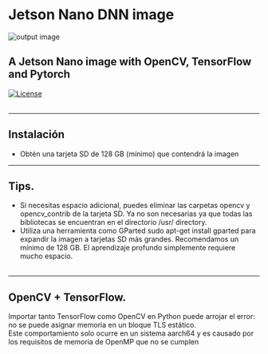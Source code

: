 # Jetson Nano DNN image
![output image]( https://qengineering.eu/images/SDcard32GBJetson.webp )<br/>
## A Jetson Nano image with OpenCV, TensorFlow and Pytorch
[![License](https://img.shields.io/badge/License-BSD%203--Clause-blue.svg)](https://opensource.org/licenses/BSD-3-Clause)<br/><br/>

------------

## Instalación

- Obtén una tarjeta SD de 128 GB (mínimo) que contendrá la imagen 

------------

## Tips.

* Si necesitas espacio adicional, puedes eliminar las carpetas opencv y opencv_contrib de la tarjeta SD. Ya no son necesarias ya que todas las bibliotecas se encuentran en el directorio /usr/ directory.
* Utiliza una herramienta como GParted sudo apt-get install gparted para expandir la imagen a tarjetas SD más grandes. Recomendamos un mínimo de 128 GB. El aprendizaje profundo simplemente requiere mucho espacio.<br/><br/>

------------

## OpenCV + TensorFlow.

Importar tanto TensorFlow como OpenCV en Python puede arrojar el error: no se puede asignar memoria en un bloque TLS estático.<br/>
Este comportamiento solo ocurre en un sistema aarch64 y es causado por los requisitos de memoria de OpenMP que no se cumplen<br/>



